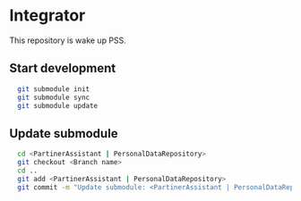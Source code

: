 # Integrator

This repository is wake up PSS.

## Start development

```sh
  git submodule init
  git submodule sync
  git submodule update
```

## Update submodule

```sh
  cd <PartinerAssistant | PersonalDataRepository>
  git checkout <Branch name>
  cd ..
  git add <PartinerAssistant | PersonalDataRepository>
  git commit -m "Update submodule: <PartinerAssistant | PersonalDataRepository>"
```
